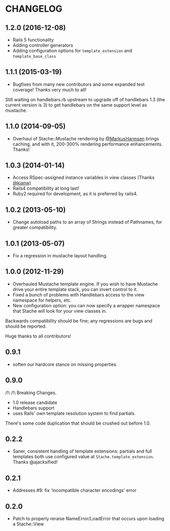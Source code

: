 # CHANGELOG

## 1.2.0 (2016-12-08)

* Rails 5 functionality
* Adding controller generators
* Adding configuration options for `template_extension` and `template_base_class`

## 1.1.1 (2015-03-19)

* Bugfixes from many new contributors and some expanded test coverage! Thanks very much to all!

Still waiting on handlebars.rb upstream to upgrade off of handlebars 1.3 (the current version is 3) to get handlebars on the same support level as mustache.

## 1.1.0 (2014-09-05)

* Overhaul of Stache::Mustache rendering by [@MarkusHarmsen](https://github.com/MarkusHarmsen) brings caching, and with it, 200-300% rendering performance enhancements. Thanks!

## 1.0.3 (2014-01-14)

* Access RSpec-assigned instance variables in view classes (Thanks [@kianw](https://github.com/kianw))
* Rails4 compatibility at long last!
* Ruby2 required for development, as it is preferred by rails4.

## 1.0.2 (2013-05-10)

* Change autoload paths to an array of Strings instead of Pathnames, for greater compatibility.

## 1.0.1 (2013-05-07)

* Fix a regression in mustache layout handling.

## 1.0.0 (2012-11-29)

* Overhauled Mustache template engine. If you wish to have Mustache drive your entire template stack, you can invert control to it.
* Fixed a bunch of problems with Handlebars access to the view namespace for helpers, etc.
* New configuration option: you can now specify a wrapper namespace that Stache will look for your view classes in.

Backwards compatibility should be fine; any regressions are bugs and should be reported.

Huge thanks to all contributors!

## 0.9.1

* soften our hardcore stance on missing properties.

## 0.9.0

/!\ /!\ Breaking Changes.

* 1.0 release candidate
* Handlebars support
* uses Rails' own template resolution system to find partials.

There's some code duplication that should be crushed out before 1.0.

## 0.2.2

* Saner, consistent handling of template extensions: partials and full templates both use configured value at `Stache.template_extension`. Thanks @ajacksified!

## 0.2.1

* Addresses #9: fix 'incompatible character encodings' error

## 0.2.0

* Patch to properly reraise NameError/LoadError that occurs upon loading a Stache::View
